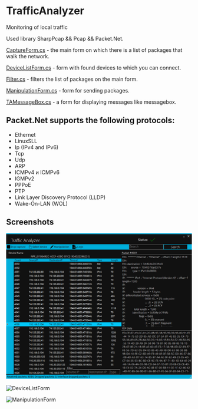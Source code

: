 # TrafficAnalyzer

Monitoring of local traffic

Used library SharpPcap && Pcap && Packet.Net.

[CaptureForm.cs](https://github.com/Vex788/TrafficAnalyzer/blob/master/CaptureForm.cs) - the main form on which there is a list of packages that walk the network.

[DeviceListForm.cs](https://github.com/Vex788/TrafficAnalyzer/blob/master/DeviceListForm.cs) - form with found devices to which you can connect.

[Filter.cs](https://github.com/Vex788/TrafficAnalyzer/blob/master/Filter.cs) - filters the list of packages on the main form.

[ManipulationForm.cs](https://github.com/Vex788/TrafficAnalyzer/blob/master/ManipulationForm.cs) - form for sending packages.

[TAMessageBox.cs](https://github.com/Vex788/TrafficAnalyzer/blob/master/TAMessageBox.cs) - a form for displaying messages like messagebox.

## Packet.Net supports the following protocols:

- Ethernet
- LinuxSLL
- Ip (IPv4 and IPv6)
- Tcp
- Udp
- ARP
- ICMPv4 и ICMPv6
- IGMPv2
- PPPoE
- PTP
- Link Layer Discovery Protocol (LLDP)
- Wake-On-LAN (WOL)

## Screenshots

![CaptureForm](https://github.com/Vex788/TrafficAnalyzer/blob/master/scrn_main_form.png)

![DeviceListForm](https://github.com/Vex788/TrafficAnalyzer/blob/master/scrn_devices_form.png)

![ManipulationForm](https://github.com/Vex788/TrafficAnalyzer/blob/master/scrn_manipulation_form.png)
